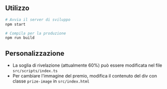## Utilizzo

```bash
# Avvia il server di sviluppo
npm start

# Compila per la produzione
npm run build
```

## Personalizzazione

- La soglia di rivelazione (attualmente 60%) può essere modificata nel file `src/scripts/index.ts`
- Per cambiare l'immagine del premio, modifica il contenuto del div con classe `prize-image` in `src/index.html`